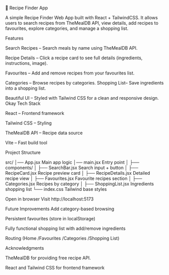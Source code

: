 🍓 Recipe Finder App

A simple Recipe Finder Web App built with React + TailwindCSS. It allows users to search recipes from TheMealDB API, view details, add recipes to favourites, explore categories, and manage a shopping list.

Features

Search Recipes – Search meals by name using TheMealDB API.

Recipe Details – Click a recipe card to see full details (ingredients, instructions, image).

Favourites – Add and remove recipes from your favourites list.

Categories – Browse recipes by categories. Shopping List– Save ingredients into a shopping list.

Beautiful UI – Styled with Tailwind CSS for a clean and responsive design. Okay Tech Stack

React – Frontend framework

Tailwind CSS – Styling

TheMealDB API – Recipe data source

Vite – Fast build tool

Project Structure

src/ │── App.jsx Main app logic │── main.jsx Entry point │ ├── components/ │ ├── SearchBar.jsx Search input + button │ ├── RecipeCard.jsx Recipe preview card │ ├── RecipeDetails.jsx Detailed recipe view │ ├── Favourites.jsx Favourite recipes section │ ├── Categories.jsx Recipes by category │ ├── ShoppingList.jsx Ingredients shopping list └── index.css
Tailwind base styles

Open in browser Visit http://localhost:5173

Future Improvements Add category-based browsing

Persistent favourites (store in localStorage)

Fully functional shopping list with add/remove ingredients

Routing (Home /Favourites /Categories /Shopping List)

Acknowledgments

TheMealDB for providing free recipe API.

React and Tailwind CSS for frontend framework
